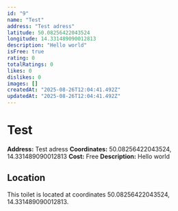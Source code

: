 ```yaml
---
id: "9"
name: "Test"
address: "Test adress"
latitude: 50.08256422043524
longitude: 14.331489090012813
description: "Hello world"
isFree: true
rating: 0
totalRatings: 0
likes: 0
dislikes: 0
images: []
createdAt: "2025-08-26T12:04:41.492Z"
updatedAt: "2025-08-26T12:04:41.492Z"
---
```


# Test

**Address:** Test adress
**Coordinates:** 50.08256422043524, 14.331489090012813
**Cost:** Free
**Description:** Hello world

## Location
This toilet is located at coordinates 50.08256422043524, 14.331489090012813.
